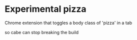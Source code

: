 # Experimental pizza

Chrome extension that toggles a body class of 'pizza' in a tab

so cabe can stop breaking the build
